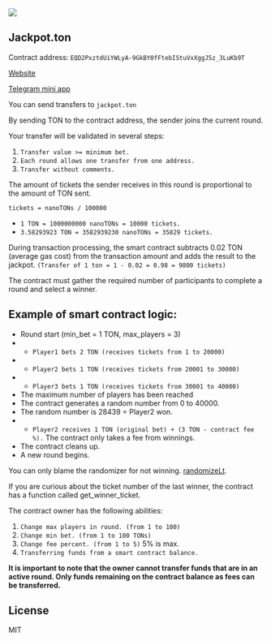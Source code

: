 <img src="https://i.imgur.com/xkTrLGh.png">

## Jackpot.ton

Contract address: `EQD2PxztdUiYWLyA-9GkBY0fFtebIStuVxXggJ5z_3LuKb9T`<br>

[Website](https://jackpot-ton.com)

[Telegram mini app](https://t.me/jackpot_ton_bot/Jackpot_ton)

You can send transfers to `jackpot.ton`

By sending TON to the contract address, the sender joins the current round.

Your transfer will be validated in several steps:
1. `Transfer value >= minimum bet.`
2. `Each round allows one transfer from one address.`
3. `Transfer without comments.`

The amount of tickets the sender receives in this round is proportional to the amount of TON sent.

`tickets = nanoTONs / 100000`

- `1 TON = 1000000000 nanoTONs = 10000 tickets.`
- `3.58293923 TON = 3582939230 nanoTONs = 35829 tickets.`

During transaction processing, the smart contract subtracts 0.02 TON (average gas cost) from the transaction amount and adds the result to the jackpot.
`(Transfer of 1 ton = 1 - 0.02 = 0.98 = 9800 tickets)`

The contract must gather the required number of participants to complete a round and select a winner.

## Example of smart contract logic:

* Round start (min_bet = 1 TON, max_players = 3)
* - `Player1 bets 2 TON (receives tickets from 1 to 20000)`
* - `Player2 bets 1 TON (receives tickets from 20001 to 30000)`
* - `Player3 bets 1 TON (receives tickets from 30001 to 40000)`
* The maximum number of players has been reached
* The contract generates a random number from 0 to 40000.
* The random number is 28439 = Player2 won.
* - `Player2 receives 1 TON (original bet) + (3 TON - contract fee %).` The contract only takes a fee from winnings.
* The contract cleans up.
* A new round begins.

You can only blame the randomizer for not winning.
[randomizeLt](https://docs.ton.org/develop/smart-contracts/guidelines/random-number-generation#simply-use-randomize_lt).

If you are curious about the ticket number of the last winner, the contract has a function called get_winner_ticket.

The contract owner has the following abilities:
1. `Change max players in round. (from 1 to 100)`
2. `Change min bet. (from 1 to 100 TONs)`
3. `Change fee percent. (from 1 to 5)` 5% is max.
4. `Transferring funds from a smart contract balance.`

**It is important to note that the owner cannot transfer funds that are in an active round. Only funds remaining on the contract balance as fees can be transferred.**

## License

MIT

